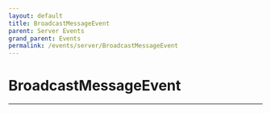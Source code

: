 ```yaml
---
layout: default
title: BroadcastMessageEvent
parent: Server Events
grand_parent: Events
permalink: /events/server/BroadcastMessageEvent
---
```


# BroadcastMessageEvent

---
